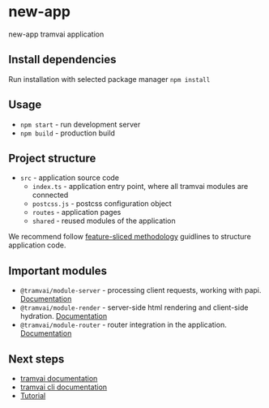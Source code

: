 # new-app

new-app tramvai application

## Install dependencies

Run installation with selected package manager `npm install`

## Usage

- `npm start` - run development server
- `npm build` - production build

## Project structure

* `src` - application source code
  * `index.ts` - application entry point, where all tramvai modules are connected
  * `postcss.js` - postcss configuration object
  * `routes` - application pages
  * `shared` - reused modules of the application

We recommend follow [feature-sliced methodology](https://feature-sliced.design/) guidlines to structure application code.

## Important modules

* `@tramvai/module-server` - processing client requests, working with papi. [Documentation](https://tramvai.dev/docs/references/modules/server)
* `@tramvai/module-render` - server-side html rendering and client-side hydration. [Documentation](https://tramvai.dev/docs/references/modules/render)
* `@tramvai/module-router` - router integration in the application. [Documentation](https://tramvai.dev/docs/references/modules/router)

## Next steps

- [tramvai documentation](https://tramvai.dev/docs/get-started/overview)
- [tramvai cli documentation](https://tramvai.dev/docs/references/cli/base)
- [Tutorial](https://tramvai.dev/docs/tutorials/pokedex-app/new-app)
